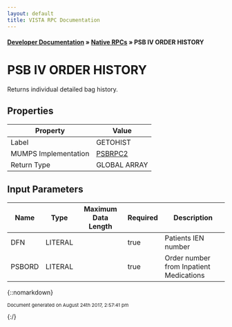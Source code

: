 ```yaml
---
layout: default
title: VISTA RPC Documentation
---
```


#### [Developer Documentation](../index) &#187; [Native RPCs](TableOfContents) &#187; PSB IV ORDER HISTORY<br/>
# PSB IV ORDER HISTORY

Returns individual detailed bag history.

## Properties

Property | Value
--- | ---
Label | GETOHIST
MUMPS Implementation | [PSBRPC2](http://code.osehra.org/dox/Routine_PSBRPC2_source.html)
Return Type | GLOBAL ARRAY


## Input Parameters

Name | Type | Maximum Data Length | Required | Description
--- | --- | --- | --- | ---
DFN | LITERAL |  | true | Patients IEN number
PSBORD | LITERAL |  | true | Order number from Inpatient Medications



{::nomarkdown} <br/><p style="font-size: 11px">Document generated on August 24th 2017, 2:57:41 pm</p>{:/}